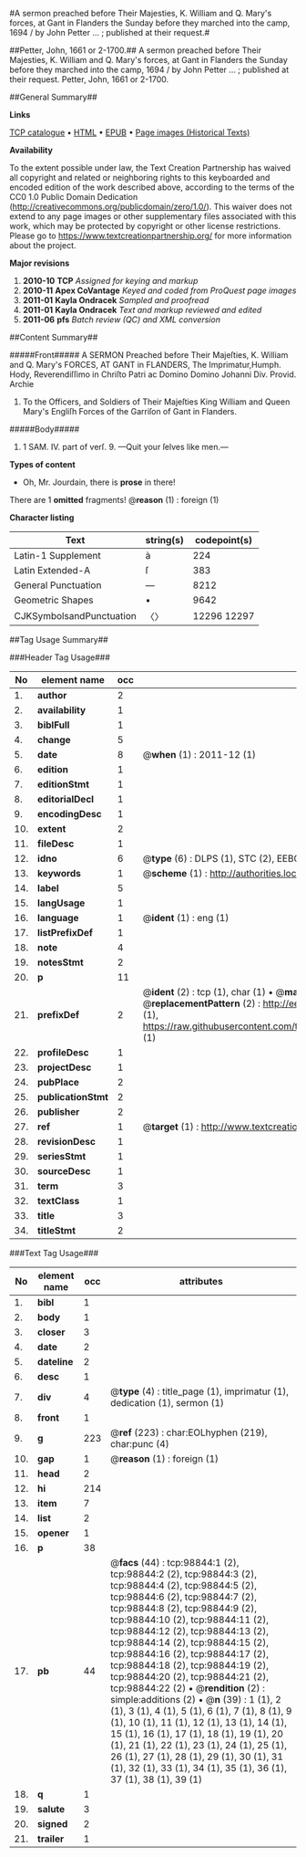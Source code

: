 #A sermon preached before Their Majesties, K. William and Q. Mary's forces, at Gant in Flanders the Sunday before they marched into the camp, 1694 / by John Petter ... ; published at their request.#

##Petter, John, 1661 or 2-1700.##
A sermon preached before Their Majesties, K. William and Q. Mary's forces, at Gant in Flanders the Sunday before they marched into the camp, 1694 / by John Petter ... ; published at their request.
Petter, John, 1661 or 2-1700.

##General Summary##

**Links**

[TCP catalogue](http://www.ota.ox.ac.uk/tcp/)  • 
[HTML](http://tei.it.ox.ac.uk/tcp/Texts-HTML/free/A54/A54585.html)  • 
[EPUB](http://tei.it.ox.ac.uk/tcp/Texts-EPUB/free/A54/A54585.epub) • 
[Page images (Historical Texts)](https://historicaltexts.jisc.ac.uk/eebo-13291959e)

**Availability**

To the extent possible under law, the Text Creation Partnership has waived all copyright and related or neighboring rights to this keyboarded and encoded edition of the work described above, according to the terms of the CC0 1.0 Public Domain Dedication (http://creativecommons.org/publicdomain/zero/1.0/). This waiver does not extend to any page images or other supplementary files associated with this work, which may be protected by copyright or other license restrictions. Please go to https://www.textcreationpartnership.org/ for more information about the project.

**Major revisions**

1. __2010-10__ __TCP__ *Assigned for keying and markup*
1. __2010-11__ __Apex CoVantage__ *Keyed and coded from ProQuest page images*
1. __2011-01__ __Kayla Ondracek__ *Sampled and proofread*
1. __2011-01__ __Kayla Ondracek__ *Text and markup reviewed and edited*
1. __2011-06__ __pfs__ *Batch review (QC) and XML conversion*

##Content Summary##

#####Front#####
A SERMON Preached before Their Majeſties, K. William and Q. Mary's FORCES, AT GANT in FLANDERS, The Imprimatur,Humph. Hody, Reverendiſſimo in Chriſto Patri ac Domino Domino Johanni Div. Provid. Archie
1. To the Officers, and Soldiers of Their Majeſties King William and Queen Mary's Engliſh Forces of the Garriſon of Gant in Flanders.

#####Body#####

1. 1 SAM. IV. part of verſ. 9. —Quit your ſelves like men.—

**Types of content**

  * Oh, Mr. Jourdain, there is **prose** in there!

There are 1 **omitted** fragments! 
 @__reason__ (1) : foreign (1)

**Character listing**


|Text|string(s)|codepoint(s)|
|---|---|---|
|Latin-1 Supplement|à|224|
|Latin Extended-A|ſ|383|
|General Punctuation|—|8212|
|Geometric Shapes|▪|9642|
|CJKSymbolsandPunctuation|〈〉|12296 12297|

##Tag Usage Summary##

###Header Tag Usage###

|No|element name|occ|attributes|
|---|---|---|---|
|1.|__author__|2||
|2.|__availability__|1||
|3.|__biblFull__|1||
|4.|__change__|5||
|5.|__date__|8| @__when__ (1) : 2011-12 (1)|
|6.|__edition__|1||
|7.|__editionStmt__|1||
|8.|__editorialDecl__|1||
|9.|__encodingDesc__|1||
|10.|__extent__|2||
|11.|__fileDesc__|1||
|12.|__idno__|6| @__type__ (6) : DLPS (1), STC (2), EEBO-CITATION (1), OCLC (1), VID (1)|
|13.|__keywords__|1| @__scheme__ (1) : http://authorities.loc.gov/ (1)|
|14.|__label__|5||
|15.|__langUsage__|1||
|16.|__language__|1| @__ident__ (1) : eng (1)|
|17.|__listPrefixDef__|1||
|18.|__note__|4||
|19.|__notesStmt__|2||
|20.|__p__|11||
|21.|__prefixDef__|2| @__ident__ (2) : tcp (1), char (1)  •  @__matchPattern__ (2) : ([0-9\-]+):([0-9IVX]+) (1), (.+) (1)  •  @__replacementPattern__ (2) : http://eebo.chadwyck.com/downloadtiff?vid=$1&page=$2 (1), https://raw.githubusercontent.com/textcreationpartnership/Texts/master/tcpchars.xml#$1 (1)|
|22.|__profileDesc__|1||
|23.|__projectDesc__|1||
|24.|__pubPlace__|2||
|25.|__publicationStmt__|2||
|26.|__publisher__|2||
|27.|__ref__|1| @__target__ (1) : http://www.textcreationpartnership.org/docs/. (1)|
|28.|__revisionDesc__|1||
|29.|__seriesStmt__|1||
|30.|__sourceDesc__|1||
|31.|__term__|3||
|32.|__textClass__|1||
|33.|__title__|3||
|34.|__titleStmt__|2||


###Text Tag Usage###

|No|element name|occ|attributes|
|---|---|---|---|
|1.|__bibl__|1||
|2.|__body__|1||
|3.|__closer__|3||
|4.|__date__|2||
|5.|__dateline__|2||
|6.|__desc__|1||
|7.|__div__|4| @__type__ (4) : title_page (1), imprimatur (1), dedication (1), sermon (1)|
|8.|__front__|1||
|9.|__g__|223| @__ref__ (223) : char:EOLhyphen (219), char:punc (4)|
|10.|__gap__|1| @__reason__ (1) : foreign (1)|
|11.|__head__|2||
|12.|__hi__|214||
|13.|__item__|7||
|14.|__list__|2||
|15.|__opener__|1||
|16.|__p__|38||
|17.|__pb__|44| @__facs__ (44) : tcp:98844:1 (2), tcp:98844:2 (2), tcp:98844:3 (2), tcp:98844:4 (2), tcp:98844:5 (2), tcp:98844:6 (2), tcp:98844:7 (2), tcp:98844:8 (2), tcp:98844:9 (2), tcp:98844:10 (2), tcp:98844:11 (2), tcp:98844:12 (2), tcp:98844:13 (2), tcp:98844:14 (2), tcp:98844:15 (2), tcp:98844:16 (2), tcp:98844:17 (2), tcp:98844:18 (2), tcp:98844:19 (2), tcp:98844:20 (2), tcp:98844:21 (2), tcp:98844:22 (2)  •  @__rendition__ (2) : simple:additions (2)  •  @__n__ (39) : 1 (1), 2 (1), 3 (1), 4 (1), 5 (1), 6 (1), 7 (1), 8 (1), 9 (1), 10 (1), 11 (1), 12 (1), 13 (1), 14 (1), 15 (1), 16 (1), 17 (1), 18 (1), 19 (1), 20 (1), 21 (1), 22 (1), 23 (1), 24 (1), 25 (1), 26 (1), 27 (1), 28 (1), 29 (1), 30 (1), 31 (1), 32 (1), 33 (1), 34 (1), 35 (1), 36 (1), 37 (1), 38 (1), 39 (1)|
|18.|__q__|1||
|19.|__salute__|3||
|20.|__signed__|2||
|21.|__trailer__|1||
